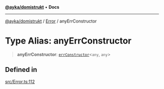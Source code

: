 [**@ayka/domistrukt**](../../../README.md) • **Docs**

***

[@ayka/domistrukt](../../../globals.md) / [Error](../README.md) / anyErrConstructor

# Type Alias: anyErrConstructor

> **anyErrConstructor**: [`errConstructor`](errConstructor.md)\<`any`, `any`\>

## Defined in

[src/Error.ts:112](https://github.com/AndreyMork/domistrukt/blob/edcfe9ca26584b5845c6864b1bb3eb94a6a879e3/src/Error.ts#L112)
